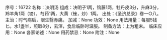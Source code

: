 序号：16722
名称：决明汤
组成：决明子1两，钩藤1两，牡丹皮3分，升麻3分，羚羊角1两（镑），芍药1两，大黄（锉，炒）1两。
出处：《圣济总录》卷一○八。
主治：时气病后，眼生翳赤痛。
加减：None
功效：None
用法用量：每服5钱匕，水1盏半，煎取8分，去滓，食后临卧时温服。
制备方法：上为粗末。
临床应用：None
各家论述：None
用药禁忌：None
附注：None
